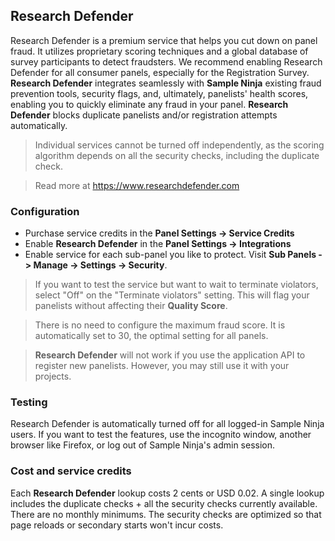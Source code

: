 ## Research Defender

Research Defender is a premium service that helps you cut down on panel fraud. It utilizes proprietary scoring techniques and a global database of survey participants to detect fraudsters. We recommend enabling Research Defender for all consumer panels, especially for the Registration Survey. **Research Defender** integrates seamlessly with **Sample Ninja** existing fraud prevention tools, security flags, and, ultimately, panelists' health scores, enabling you to quickly eliminate any fraud in your panel. **Research Defender** blocks duplicate panelists and/or registration attempts automatically.

> Individual services cannot be turned off independently, as the scoring algorithm depends on all the security checks, including the duplicate check.

> Read more at https://www.researchdefender.com

### Configuration

- Purchase service credits in the **Panel Settings -> Service Credits**
- Enable **Research Defender** in the **Panel Settings -> Integrations**
- Enable service for each sub-panel you like to protect. Visit **Sub Panels -> Manage -> Settings -> Security**. 

> If you want to test the service but want to wait to terminate violators, select "Off" on the "Terminate violators" setting. This will flag your panelists without affecting their **Quality Score**.

> There is no need to configure the maximum fraud score. It is automatically set to 30, the optimal setting for all panels.

> **Research Defender** will not work if you use the application API to register new panelists. However, you may still use it with your projects.

### Testing

Research Defender is automatically turned off for all logged-in Sample Ninja users. If you want to test the features, use the incognito window, another browser like Firefox, or log out of Sample Ninja's admin session.

### Cost and service credits

Each **Research Defender** lookup costs 2 cents or USD 0.02. A single lookup includes the duplicate checks + all the security checks currently available. There are no monthly minimums. The security checks are optimized so that page reloads or secondary starts won't incur costs.

